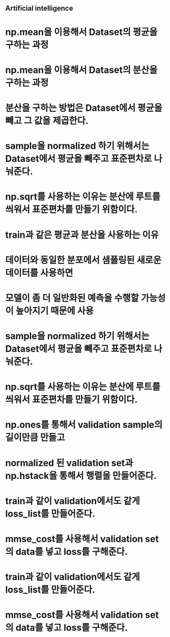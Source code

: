 ## Artificial intelligence

# np.mean을 이용해서 Dataset의 평균을 구하는 과정

# np.mean을 이용해서 Dataset의 분산을 구하는 과정
# 분산을 구하는 방법은 Dataset에서 평균을 빼고 그 값을 제곱한다.

# sample을 normalized 하기 위해서는 Dataset에서 평균을 빼주고 표준편차로 나눠준다.
# np.sqrt를 사용하는 이유는 분산에 루트를 씌워서 표준편차를 만들기 위함이다.

# train과 같은 평균과 분산을 사용하는 이유
# 데이터와 동일한 분포에서 샘플링된 새로운 데이터를 사용하면
# 모델이 좀 더 일반화된 예측을 수행할 가능성이 높아지기 때문에 사용

# sample을 normalized 하기 위해서는 Dataset에서 평균을 빼주고 표준편차로 나눠준다.
# np.sqrt를 사용하는 이유는 분산에 루트를 씌워서 표준편차를 만들기 위함이다.

# np.ones를 통해서 validation sample의 길이만큼 만들고
# normalized 된 validation set과 np.hstack을 통해서 행렬을 만들어준다.

# train과 같이 validation에서도 같게 loss_list를 만들어준다.
# mmse_cost를 사용해서 validation set의 data를 넣고 loss를 구해준다.

# train과 같이 validation에서도 같게 loss_list를 만들어준다.
# mmse_cost를 사용해서 validation set의 data를 넣고 loss를 구해준다.
